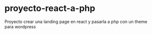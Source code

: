 # proyecto-react-a-php
Proyecto crear una landing page en react y pasarla a php con un theme para wordpress
